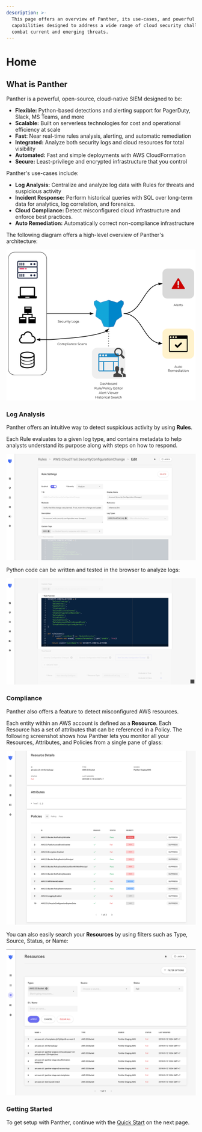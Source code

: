 ```yaml
---
description: >-
  This page offers an overview of Panther, its use-cases, and powerful
  capabilities designed to address a wide range of cloud security challenges and
  combat current and emerging threats.
---
```


# Home

## What is Panther

Panther is a powerful, open-source, cloud-native SIEM designed to be:

- **Flexible:** Python-based detections and alerting support for PagerDuty, Slack, MS Teams, and more
- **Scalable:** Built on serverless technologies for cost and operational efficiency at scale
- **Fast**: Near real-time rules analysis, alerting, and automatic remediation
- **Integrated:** Analyze both security logs and cloud resources for total visibility
- **Automated:** Fast and simple deployments with AWS CloudFormation
- **Secure:** Least-privilege and encrypted infrastructure that you control

Panther's use-cases include:

- **Log Analysis:** Centralize and analyze log data with Rules for threats and suspicious activity
- **Incident Response:** Perform historical queries with SQL over long-term data for analytics, log correlation, and forensics.
- **Cloud Compliance:** Detect misconfigured cloud infrastructure and enforce best practices.
- **Auto Remediation:** Automatically correct non-compliance infrastructure

The following diagram offers a high-level overview of Panther's architecture:

![](.gitbook/assets/docs_-basic-diagram.png)

### Log Analysis

Panther offers an intuitive way to detect suspicious activity by using **Rules**.

Each Rule evaluates to a given log type, and contains metadata to help analysts understand its purpose along with steps on how to respond.

![Rule Settings](.gitbook/assets/rule-example-1%20%281%29.png)

Python code can be written and tested in the browser to analyze logs:

![Rule Function Body](.gitbook/assets/rule-example-2%20%281%29.png)

### Compliance

Panther also offers a feature to detect misconfigured AWS resources.

Each entity within an AWS account is defined as a **Resource**. Each Resource has a set of attributes that can be referenced in a Policy. The following screenshot shows how Panther lets you monitor all your Resources, Attributes, and Policies from a single pane of glass:

![Resource Details](.gitbook/assets/resource-detail-policies-2019-09-12.png)

You can also easily search your **Resources** by using filters such as Type, Source, Status, or Name:

![Resource Search](.gitbook/assets/resource-search-2019-09-12.png)

### Getting Started

To get setup with Panther, continue with the [Quick Start](quick-start.md) on the next page.

